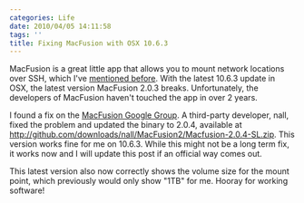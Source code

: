 ```yaml
---
categories: Life
date: 2010/04/05 14:11:58
tags: ''
title: Fixing MacFusion with OSX 10.6.3
---
```


MacFusion is a great little app that allows you to mount network locations over
SSH, which I've [mentioned before][1]. With the latest 10.6.3 update in OSX, the
latest version MacFusion 2.0.3 breaks. Unfortunately, the developers of
MacFusion haven't touched the app in over 2 years.

I found a fix on the [MacFusion Google Group][2]. A third-party developer, nall,
fixed the problem and updated the binary to 2.0.4, available at
<http://github.com/downloads/nall/MacFusion2/Macfusion-2.0.4-SL.zip>. This
version works fine for me on 10.6.3. While this might not be a long term fix, it
works now and I will update this post if an official way comes out.

This latest version also now correctly shows the volume size for the mount
point, which previously would only show "1TB" for me. Hooray for working
software!

[1]: http://asktherelic.com/2009/07/17/edit-locally-run-remotely-via-macfuse/
[2]: http://groups.google.com/group/macfuse/browse_thread/thread/3c611784177843f0 "MacFusion google groups"

